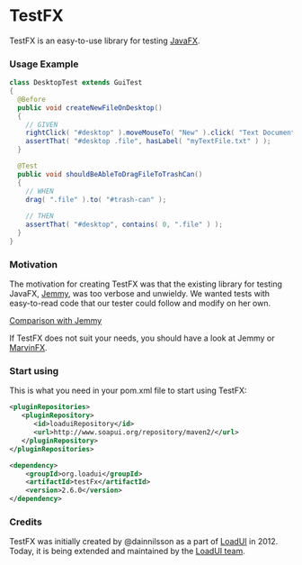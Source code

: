 TestFX
======

TestFX is an easy-to-use library for testing [JavaFX][2].

### Usage Example

```java
class DesktopTest extends GuiTest
{
  @Before
  public void createNewFileOnDesktop()
  {
    // GIVEN
    rightClick( "#desktop" ).moveMouseTo( "New" ).click( "Text Document" ).type( "myTextfile.txt" ).push( ENTER );
    assertThat( "#desktop .file", hasLabel( "myTextFile.txt" ) );
  }

  @Test
  public void shouldBeAbleToDragFileToTrashCan()
  {
    // WHEN
    drag( ".file" ).to( "#trash-can" );
    
    // THEN
    assertThat( "#desktop", contains( 0, ".file" ) );
  }
}
```

### Motivation
The motivation for creating TestFX was that the existing library for testing JavaFX, [Jemmy][1], was
too verbose and unwieldy. We wanted tests with easy-to-read code that our tester could follow and modify on her own.

[Comparison with Jemmy][4]

If TestFX does not suit your needs, you should have a look at Jemmy or [MarvinFX][6].

### Start using
This is what you need in your pom.xml file to start using TestFX:
```XML
<pluginRepositories>
   <pluginRepository>
      <id>loaduiRepository</id>
      <url>http://www.soapui.org/repository/maven2/</url>
   </pluginRepository>
</pluginRepositories>
```
```XML
<dependency>
    <groupId>org.loadui</groupId>
    <artifactId>testFx</artifactId>
    <version>2.6.0</version>
</dependency>
```

### Credits
TestFX was initially created by @dainnilsson as a part of [LoadUI][2] in 2012. Today, it is being extended
and maintained by the [LoadUI team][5].

[1]: https://jemmy.java.net/              "Jemmy website"
[2]: https://github.com/SmartBear/loadui  "LoadUI project at Github"
[3]: http://www.oracle.com/technetwork/java/javafx/overview/index.html "JavaFX website"
[4]: https://github.com/SmartBear/TestFX/wiki/Comparison-with-Jemmy "Comparison with Jemmy"
[5]: https://github.com/SmartBear/loadui/graphs/contributors "Contributors of LoadUI"
[6]: https://github.com/guigarage/MarvinFX "MarvinFX's project page on Github"
